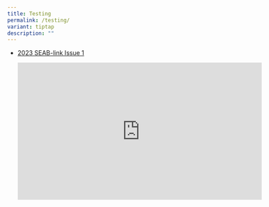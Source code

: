 ```yaml
---
title: Testing
permalink: /testing/
variant: tiptap
description: ""
---
```

<ul data-tight="true" class="tight">
<li>
<p><a href="https://go.gov.sg/seab-link-issue-1-2023" rel="noopener noreferrer nofollow" target="_blank">2023 SEAB-link Issue 1</a>
</p>
<p></p>
<div class="iframe-wrapper">
<iframe height="315" width="560" allowfullscreen="true" frameborder="0" src="https://www.youtube.com/embed/JSfhi249WWw?si=MlOQJrroGZg6Dw7S"></iframe>
</div>
</li>
</ul>
<p></p>